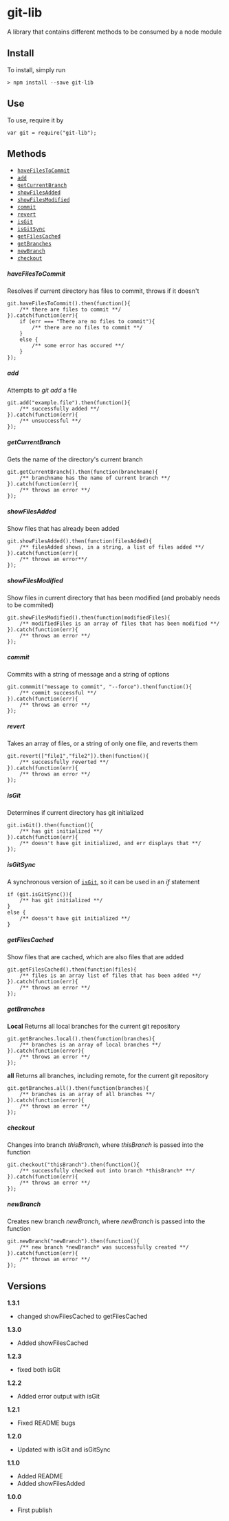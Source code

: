 # git-lib
A library that contains different methods to be consumed by a node module

## Install
To install, simply run

    > npm install --save git-lib

## Use
To use, require it by
    
    var git = require("git-lib");

## Methods
* [`haveFilesToCommit`](#havefilestocommit)
* [`add`](#add)
* [`getCurrentBranch`](#getcurrentbranch)
* [`showFilesAdded`](#showfilesadded)
* [`showFilesModified`](#showfilesmodified)
* [`commit`](#commit)
* [`revert`](#revert)
* [`isGit`](#isgit)
* [`isGitSync`](#isgitsync)
* [`getFilesCached`](#showfilescached)
* [`getBranches`](#getbranches)
* [`newBranch`](#newbranch)
* [`checkout`](#checkout)


##### haveFilesToCommit
Resolves if current directory has files to commit, throws if it doesn't
    
    git.haveFilesToCommit().then(function(){
        /** there are files to commit **/
    }).catch(function(err){
        if (err === "There are no files to commit"){
            /** there are no files to commit **/
        }
        else {
            /** some error has occured **/
        }
    });

##### add
Attempts to *git add* a file

    git.add("example.file").then(function(){
        /** successfully added **/
    }).catch(function(err){
        /** unsuccessful **/
    });
    
##### getCurrentBranch
Gets the name of the directory's current branch

    git.getCurrentBranch().then(function(branchname){
        /** branchname has the name of current branch **/
    }).catch(function(err){
        /** throws an error **/
    });
    
##### showFilesAdded
Show files that has already been added

    git.showFilesAdded().then(function(filesAdded){
        /** filesAdded shows, in a string, a list of files added **/
    }).catch(function(err){
        /** throws an error**/
    });
    
##### showFilesModified
Show files in current directory that has been modified (and probably needs to be commited)

    git.showFilesModified().then(function(modifiedFiles){
        /** modifiedFiles is an array of files that has been modified **/
    }).catch(function(err){
        /** throws an error **/
    });
    
##### commit
Commits with a string of message and a string of options

    git.commmit("message to commit", "--force").then(function(){
        /** commit successful **/
    }).catch(function(err){
        /** throws an error **/
    });
    
##### revert
Takes an array of files, or a string of only one file, and reverts them

    git.revert(["file1","file2"]).then(function(){
        /** successfully reverted **/
    }).catch(function(err){
        /** throws an error **/
    });

##### isGit
Determines if current directory has git initialized

    git.isGit().then(function(){
        /** has git initialized **/
    }).catch(function(err){
        /** doesn't have git initialized, and err displays that **/
    });

##### isGitSync
A synchronous version of [`isGit`](#isgit), so it can be used in an *if* statement

    if (git.isGitSync()){
        /** has git initialized **/
    }
    else {
        /** doesn't have git initialized **/
    }

##### getFilesCached
Show files that are cached, which are also files that are added

    git.getFilesCached().then(function(files){
        /** files is an array list of files that has been added **/
    }).catch(function(err){
        /** throws an error **/
    });

##### getBranches
**Local**
Returns all local branches for the current git repository

    git.getBranches.local().then(function(branches){
        /** branches is an array of local branches **/  
    }).catch(function(error){
        /** throws an error **/
    });

**all**
Returns all branches, including remote, for the current git repository

    git.getBranches.all().then(function(branches){
        /** branches is an array of all branches **/  
    }).catch(function(error){
        /** throws an error **/
    });

##### checkout
Changes into branch *thisBranch*, where *thisBranch* is passed into the function

    git.checkout("thisBranch").then(function(){
        /** successfully checked out into branch *thisBranch* **/
    }).catch(function(err){
        /** throws an error **/
    });

##### newBranch
Creates new branch *newBranch*, where *newBranch* is passed into the function

    git.newBranch("newBranch").then(function(){
        /** new branch *newBranch* was successfully created **/
    }).catch(function(err){
        /** throws an error **/
    });

## Versions
**1.3.1**
* changed showFilesCached to getFilesCached

**1.3.0**
* Added showFilesCached

**1.2.3**
* fixed both isGit

**1.2.2**
* Added error output with isGit

**1.2.1**
* Fixed README bugs

**1.2.0**
* Updated with isGit and isGitSync

**1.1.0**
* Added README
* Added showFilesAdded

**1.0.0**
* First publish
